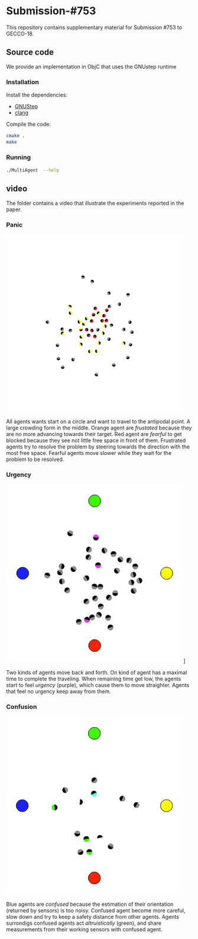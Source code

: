 # Submission-#753

This repository contains supplementary material for Submission #753 to GECCO-18.

## Source code

We provide an implementation in ObjC that uses the GNUstep runtime

### Installation

Install the dependencies:
  - [GNUStep](http://www.gnustep.org)
  - [clang](https://clang.llvm.org)

Compile the code:
```bash
cmake .
make
```

### Running
```bash
./MultiAgent  --help
```

## video

The folder contains a video that illustrate the experiments reported in the paper.

### Panic


![PANIC](https://raw.githubusercontent.com/AnonymSubmit/GECCO-753/master/video/panic.png)


All agents wants start on a circle and want to travel to the antipodal point. A large crowding form in the middle. Orange agent are _frustated_ because they are no more advancing towards their target. Red agent are _fearful_ to get blocked because they see not little free space in front of them. Frustrated agents try to resolve the problem by steering towards the direction with the most free space. Fearful agents move slower while they wait for the problem to be resolved.

### Urgency

![URGENCY](https://raw.githubusercontent.com/AnonymSubmit/GECCO-753/master/video/urgency.png)]

Two kinds of agents move back and forth. On kind of agent has a maximal time to complete the traveling. When remaining time get low, the agents start to feel _urgency_ (purple), which cause them to move straighter. Agents that feel no urgency keep away from them.

### Confusion

![CONFUSION](https://raw.githubusercontent.com/AnonymSubmit/GECCO-753/master/video/confusion.png)

  Blue agents are _confused_ because the estimation of their orientation (returned by sensors) is too noisy.
  Confused agent become more careful, slow down and try to keep a safety distance from other agents.
  Agents surrondigs confused agents act _altruistically_ (green), and share measurements from their working sensors with confused agent.
